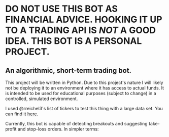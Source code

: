 # DO NOT USE THIS BOT AS FINANCIAL ADVICE. HOOKING IT UP TO A TRADING API IS *NOT* A GOOD IDEA. THIS BOT IS A PERSONAL PROJECT. 
## An algorithmic, short-term trading bot.
This project will be written in Python.
Due to this project's nature I will likely not be deploying it to an environment where it has access to actual funds. It is intended to be used for educational purposes (subject to change) in a controlled, simulated environment.

I used @rreichel3's list of tickers to test this thing with a large data set. You can find it [here](https://github.com/rreichel3/US-Stock-Symbols).

Currently, this bot is capable of detecting breakouts and suggesting take-profit and stop-loss orders.
In simpler terms:
